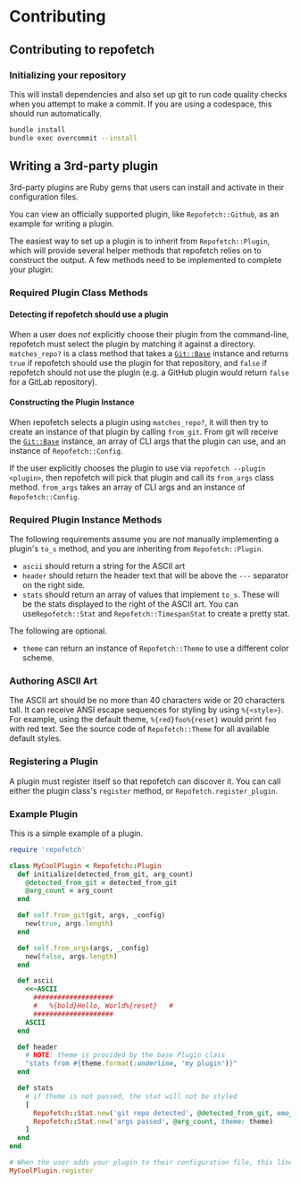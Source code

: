 # Contributing

## Contributing to repofetch

### Initializing your repository

This will install dependencies and also set up git to run code quality checks
when you attempt to make a commit. If you are using a codespace, this should
run automatically.

```bash
bundle install
bundle exec overcommit --install
```

## Writing a 3rd-party plugin

3rd-party plugins are Ruby gems that users can install and activate in their
configuration files.

You can view an officially supported plugin, like `Repofetch::Github`, as an
example for writing a plugin.

The easiest way to set up a plugin is to inherit from `Repofetch::Plugin`, which
will provide several helper methods that repofetch relies on to construct the
output. A few methods need to be implemented to complete your plugin:

### Required Plugin Class Methods

#### Detecting if repofetch should use a plugin

When a user does *not* explicitly choose their plugin from the command-line,
repofetch must select the plugin by matching it against a directory. `matches_repo?`
is a class method that takes a [`Git::Base`][git-base] instance and returns `true`
if repofetch should use the plugin for that repository, and `false` if repofetch should
not use the plugin (e.g. a GitHub plugin would return `false` for a GitLab repository).

#### Constructing the Plugin Instance

When repofetch selects a plugin using `matches_repo?`, it will then try to create an
instance of that plugin by calling `from_git`. From git will receive the
[`Git::Base`][git-base] instance, an array of CLI args that the plugin can use, and
an instance of `Repofetch::Config`.

If the user explicitly chooses the plugin to use via `repofetch --plugin <plugin>`, then
repofetch will pick that plugin and call its `from_args` class method. `from_args` takes
an array of CLI args and an instance of `Repofetch::Config`.

### Required Plugin Instance Methods

The following requirements assume you are *not* manually implementing a plugin's
`to_s` method, and you are inheriting from `Repofetch::Plugin`.

- `ascii` should return a string for the ASCII art
- `header` should return the header text that will be above the `---` separator on the right side.
- `stats` should return an array of values that implement `to_s`. These will be
  the stats displayed to the right of the ASCII art. You can use`Repofetch::Stat` and
  `Repofetch::TimespanStat` to create a pretty stat.

The following are optional.

- `theme` can return an instance of `Repofetch::Theme` to use a different color scheme.

### Authoring ASCII Art

The ASCII art should be no more than 40 characters wide or 20 characters tall.
It can receive ANSI escape sequences for styling by using `%{<style>}`. For example,
using the default theme, `%{red}foo%{reset}` would print `foo` with red text. See the
source code of `Repofetch::Theme` for all available default styles.

### Registering a Plugin

A plugin must register itself so that repofetch can discover it. You can call either
the plugin class's `register` method, or `Repofetch.register_plugin`.

### Example Plugin

This is a simple example of a plugin.

```ruby
require 'repofetch'

class MyCoolPlugin < Repofetch::Plugin
  def initialize(detected_from_git, arg_count)
    @detected_from_git = detected_from_git
    @arg_count = arg_count
  end

  def self.from_git(git, args, _config)
    new(true, args.length)
  end

  def self.from_args(args, _config)
    new(false, args.length)
  end

  def ascii
    <<~ASCII
      ####################
      #   %{bold}Hello, World%{reset}   #
      ####################
    ASCII
  end

  def header
    # NOTE: theme is provided by the base Plugin class
    "stats from #{theme.format(:underline, 'my plugin')}"
  end

  def stats
    # if theme is not passed, the stat will not be styled
    [
      Repofetch::Stat.new('git repo detected', @detected_from_git, emoji: '📂', theme: theme),
      Repofetch::Stat.new('args passed', @arg_count, theme: theme)
    ]
  end
end

# When the user adds your plugin to their configuration file, this line will register the plugin
MyCoolPlugin.register
```

[git-base]: https://www.rubydoc.info/github/ruby-git/ruby-git/Git/Base
